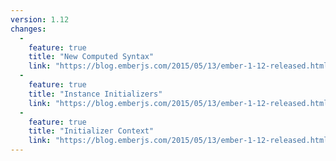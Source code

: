 ```yaml
---
version: 1.12
changes:
  -
    feature: true
    title: "New Computed Syntax"
    link: "https://blog.emberjs.com/2015/05/13/ember-1-12-released.html"
  -
    feature: true
    title: "Instance Initializers"
    link: "https://blog.emberjs.com/2015/05/13/ember-1-12-released.html"
  -
    feature: true
    title: "Initializer Context"
    link: "https://blog.emberjs.com/2015/05/13/ember-1-12-released.html"
---
```

